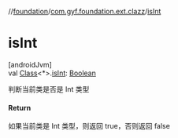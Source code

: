 //[foundation](../../index.md)/[com.gyf.foundation.ext.clazz](index.md)/[isInt](is-int.md)

# isInt

[androidJvm]\
val [Class](https://developer.android.com/reference/kotlin/java/lang/Class.html)&lt;*&gt;.[isInt](is-int.md): [Boolean](https://kotlinlang.org/api/core/kotlin-stdlib/kotlin/-boolean/index.html)

判断当前类是否是 Int 类型

#### Return

如果当前类是 Int 类型，则返回 true，否则返回 false